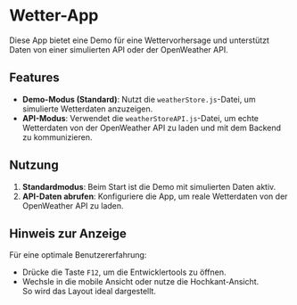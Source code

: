 # Wetter-App

Diese App bietet eine Demo für eine Wettervorhersage und unterstützt Daten von einer simulierten API oder der OpenWeather API.

## Features

- **Demo-Modus (Standard)**: Nutzt die `weatherStore.js`-Datei, um simulierte Wetterdaten anzuzeigen.
- **API-Modus**: Verwendet die `weatherStoreAPI.js`-Datei, um echte Wetterdaten von der OpenWeather API zu laden und mit dem Backend zu kommunizieren.

## Nutzung

1. **Standardmodus**: Beim Start ist die Demo mit simulierten Daten aktiv.
2. **API-Daten abrufen**: Konfiguriere die App, um reale Wetterdaten von der OpenWeather API zu laden.

## Hinweis zur Anzeige

Für eine optimale Benutzererfahrung:
- Drücke die Taste `F12`, um die Entwicklertools zu öffnen.
- Wechsle in die mobile Ansicht oder nutze die Hochkant-Ansicht.  
  So wird das Layout ideal dargestellt.
